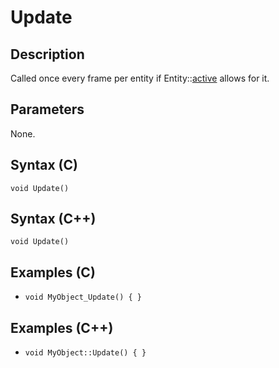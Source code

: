 # Update

## Description
Called once every frame per entity if Entity::[active](TODO) allows for it.

## Parameters
None.

## Syntax (C)
```void Update()```

## Syntax (C++)
```void Update()```

## Examples (C)
- ```void MyObject_Update() { }```

## Examples (C++)
- ```void MyObject::Update() { }```